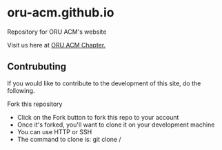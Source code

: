 # oru-acm.github.io
Repository for ORU ACM's website

Visit us here at [ORU ACM Chapter.](https://oru-acm.github.io/)

## Contrubuting
If you would like to contribute to the development of this site, do the following.

Fork this repository
* Click on the Fork button to fork this repo to your account
* Once it's forked, you'll want to clone it on your development machine
* You can use HTTP or SSH
* The command to clone is: git clone /<url>
